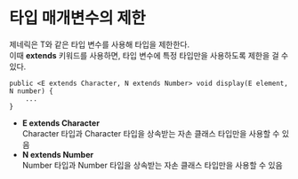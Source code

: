 # 타입 매개변수의 제한
제네릭은 T와 같은 타입 변수를 사용해 타입을 제한한다.  
이때 **extends** 키워드를 사용하면, 타입 변수에 특정 타입만을 사용하도록 제한을 걸 수 있다.
```
public <E extends Character, N extends Number> void display(E element, N number) {
    ...
}
```
- **E extends Character**  
Character 타입과 Character 타입을 상속받는 자손 클래스 타입만을 사용할 수 있음
- **N extends Number**  
Number 타입과 Number 타입을 상속받는 자손 클래스 타입만을 사용할 수 있음
